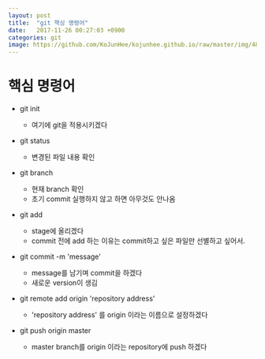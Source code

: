 ```yaml
---
layout: post
title:  "git 핵싱 명령어"
date:   2017-11-26 00:27:03 +0900
categories: git
image: https://github.com/KoJunHee/kojunhee.github.io/raw/master/img/48.png
---
```


# 핵심 명령어 

- git init
	
	- 여기에 git을 적용시키겠다

- git status

	- 변경된 파일 내용 확인 

- git branch

	- 현재 branch 확인
	- 초기 commit 실행하지 않고 하면 아무것도 안나옴

- git add 

	- stage에 올리겠다
	- commit 전에 add 하는 이유는 commit하고 싶은 파일만 선별하고 싶어서.

- git commit -m 'message'

	- message를 남기며 commit을 하겠다
	- 새로운 version이 생김

- git remote add origin 'repository address'

	- 'repository address' 를 origin 이라는 이름으로 설정하겠다

- git push origin master

	- master branch를 origin 이라는 repository에 push 하겠다





